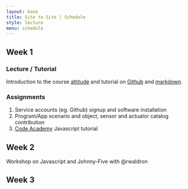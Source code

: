 ```yaml
---
layout: base
title: Site to Site | Schedule
style: lecture
menu: schedule
---
```

## Week 1

### Lecture / Tutorial

Introduction to the course [attitude](lectures/week1/attitude.html) and tutorial on [Github](lectures/week1/github.html) and [markdown](lectures/week1/markdown.html).

### Assignments

1.	Service accounts (eg. Github) signup and software installation
2.	Program/App scenario and object, sensor and actuator catalog contribution
3.	[Code Academy](http://www.codecademy.com/learn) Javascript tutorial

## Week 2

Workshop on Javascript and Johnny-Five with @rwaldron

## Week 3

